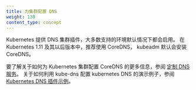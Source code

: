 ```yaml
---
title: 为集群配置 DNS
weight: 130
content_type: concept
---
```



Kubernetes 提供 DNS 集群插件，大多数支持的环境默认情况下都会启用。
在 Kubernetes 1.11 及其以后版本中，推荐使用 CoreDNS，
kubeadm 默认会安装 CoreDNS。

要了解关于如何为 Kubernetes 集群配置 CoreDNS 的更多信息，参阅 
[定制 DNS 服务](/zh-cn/docs/tasks/administer-cluster/dns-custom-nameservers/)。
关于如何利用 kube-dns 配置 kubernetes DNS 的演示例子，参阅 
[Kubernetes DNS 插件示例](https://github.com/kubernetes/examples/tree/master/staging/cluster-dns)。


